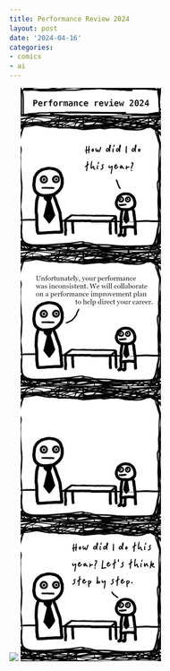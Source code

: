 ```yaml
---
title: Performance Review 2024
layout: post
date: '2024-04-16'
categories:
- comics
- ai
---
```


![](http://)
![Performance Review 2024](/assets/img/20240416-Performance-Review-2024.png)
